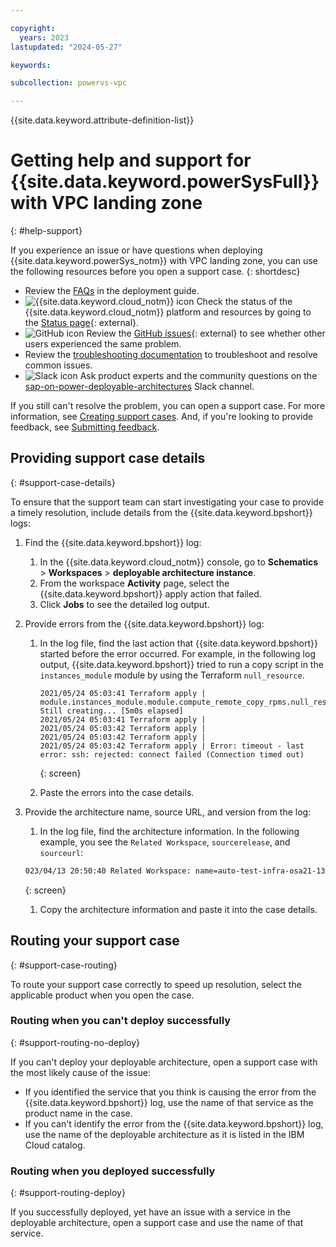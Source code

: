 ```yaml
---

copyright:
  years: 2023
lastupdated: "2024-05-27"

keywords:

subcollection: powervs-vpc

---
```


{{site.data.keyword.attribute-definition-list}}

# Getting help and support for {{site.data.keyword.powerSysFull}} with VPC landing zone

{: #help-support}

If you experience an issue or have questions when deploying {{site.data.keyword.powerSys_notm}} with VPC landing zone, you can use the following resources before you open a support case.
{: shortdesc}

- Review the [FAQs](/docs/powervs-vpc?topic=powervs-vpc-automation-faqs) in the deployment guide.
- ![{{site.data.keyword.cloud_notm}} icon](../icons/ibm-cloud-16.svg "IBM Cloud icon") Check the status of the {{site.data.keyword.cloud_notm}} platform and resources by going to the [Status page](https://cloud.ibm.com/status){: external}.
- ![GitHub icon](../icons/logo-github-16.svg "GitHub icon") Review the [GitHub issues](https://github.com/terraform-ibm-modules/terraform-ibm-powervs-infrastructure/issues){: external} to see whether other users experienced the same problem.
- Review the [troubleshooting documentation](/docs/powervs-vpc?topic=powervs-vpc-troubleshoot-deploy) to troubleshoot and resolve common issues.
- ![Slack icon](../icons/logo-slack-16.svg "Slack icon") Ask product experts and the community questions on the [sap-on-power-deployable-architectures](https://ibm-cloudplatform.slack.com/archives/C04RJB1UX53) Slack channel.

If you still can't resolve the problem, you can open a support case. For more information, see [Creating support cases](/docs/get-support?topic=get-support-open-case). And, if you're looking to provide feedback, see [Submitting feedback](/docs/overview?topic=overview-feedback).

## Providing support case details

{: #support-case-details}

To ensure that the support team can start investigating your case to provide a timely resolution, include details from the {{site.data.keyword.bpshort}} logs:

1. Find the {{site.data.keyword.bpshort}} log:
    1. In the {{site.data.keyword.cloud_notm}} console, go to **Schematics** > **Workspaces** > **deployable architecture instance**.
    1. From the workspace **Activity** page, select the {{site.data.keyword.bpshort}} apply action that failed.
    1. Click **Jobs** to see the detailed log output.
1. Provide errors from the {{site.data.keyword.bpshort}} log:
    1. In the log file, find the last action that {{site.data.keyword.bpshort}} started before the error occurred. For example, in the following log output, {{site.data.keyword.bpshort}} tried to run a copy script in the `instances_module` module by using the Terraform `null_resource`.

        ```text
        2021/05/24 05:03:41 Terraform apply | module.instances_module.module.compute_remote_copy_rpms.null_resource.remote_copy[0]: Still creating... [5m0s elapsed]
        2021/05/24 05:03:41 Terraform apply |
        2021/05/24 05:03:42 Terraform apply |
        2021/05/24 05:03:42 Terraform apply |
        2021/05/24 05:03:42 Terraform apply | Error: timeout - last error: ssh: rejected: connect failed (Connection timed out)
        ```

        {: screen}

    1. Paste the errors into the case details.

1. Provide the architecture name, source URL, and version from the log:

    1. In the log file, find the architecture information. In the following example, you see the `Related Workspace`, `sourcerelease`, and `sourceurl`:

      ```sh
      023/04/13 20:50:40 Related Workspace: name=auto-test-infra-osa21-13-04-2023, sourcerelease=(not specified), sourceurl=https://github.com/terraform-ibm-modules/terraform-ibm-powervs-infrastructure/archive/v4.2.0.tar.gz, folder=terraform-ibm-powervs-infrastructure-4.2.0/examples/ibm-catalog/deployable-architectures/full-stack
      ```

      {: screen}

    1. Copy the architecture information and paste it into the case details.

## Routing your support case

{: #support-case-routing}

To route your support case correctly to speed up resolution, select the applicable product when you open the case.

### Routing when you can't deploy successfully

{: #support-routing-no-deploy}

If you can't deploy your deployable architecture, open a support case with the most likely cause of the issue:

- If you identified the service that you think is causing the error from the {{site.data.keyword.bpshort}} log, use the name of that service as the product name in the case.
- If you can't identify the error from the {{site.data.keyword.bpshort}} log, use the name of the deployable architecture as it is listed in the IBM Cloud catalog.

### Routing when you deployed successfully

{: #support-routing-deploy}

If you successfully deployed, yet have an issue with a service in the deployable architecture, open a support case and use the name of that service.
